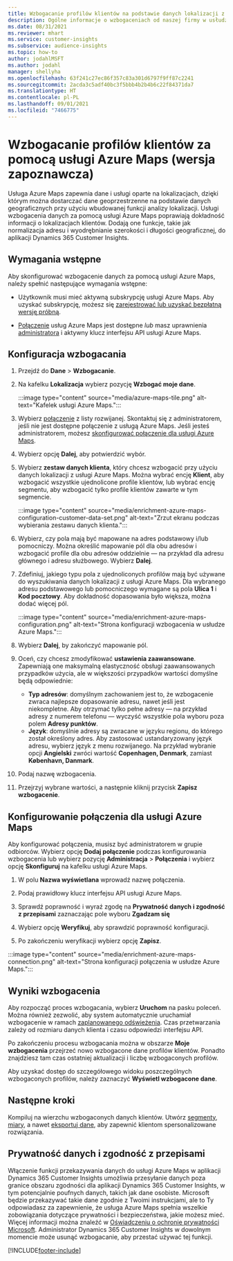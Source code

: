 ```yaml
---
title: Wzbogacanie profilów klientów na podstawie danych lokalizacji z usługi Azure Maps
description: Ogólne informacje o wzbogaceniach od naszej firmy w usłudze Azure Maps.
ms.date: 08/31/2021
ms.reviewer: mhart
ms.service: customer-insights
ms.subservice: audience-insights
ms.topic: how-to
author: jodahlMSFT
ms.author: jodahl
manager: shellyha
ms.openlocfilehash: 63f241c27ec86f357c83a301d6797f9ff87c2241
ms.sourcegitcommit: 2acda3c5adf40bc3f5bbb4b2b4b6c22f84371da7
ms.translationtype: HT
ms.contentlocale: pl-PL
ms.lasthandoff: 09/01/2021
ms.locfileid: "7466775"
---
```

# <a name="enrichment-of-customer-profiles-with-azure-maps-preview"></a>Wzbogacanie profilów klientów za pomocą usługi Azure Maps (wersja zapoznawcza)

Usługa Azure Maps zapewnia dane i usługi oparte na lokalizacjach, dzięki którym można dostarczać dane geoprzestrzenne na podstawie danych geograficznych przy użyciu wbudowanej funkcji analizy lokalizacji. Usługi wzbogacenia danych za pomocą usługi Azure Maps poprawiają dokładność informacji o lokalizacjach klientów. Dodają one funkcje, takie jak normalizacja adresu i wyodrębnianie szerokości i długości geograficznej, do aplikacji Dynamics 365 Customer Insights.

## <a name="prerequisites"></a>Wymagania wstępne

Aby skonfigurować wzbogacenie danych za pomocą usługi Azure Maps, należy spełnić następujące wymagania wstępne:

- Użytkownik musi mieć aktywną subskrypcję usługi Azure Maps. Aby uzyskać subskrypcję, możesz się [zarejestrować lub uzyskać bezpłatną wersję próbną](https://azure.microsoft.com/services/azure-maps/).

- [Połączenie](connections.md) usług Azure Maps jest dostępne *lub* masz uprawnienia [administratora](permissions.md#administrator) i aktywny klucz interfejsu API usługi Azure Maps.

## <a name="configure-the-enrichment"></a>Konfiguracja wzbogacania

1. Przejdź do **Dane** > **Wzbogacanie**. 

1. Na kafelku **Lokalizacja** wybierz pozycję **Wzbogać moje dane**.

   :::image type="content" source="media/azure-maps-tile.png" alt-text="Kafelek usługi Azure Maps.":::

1. Wybierz [połączenie](connections.md) z listy rozwijanej. Skontaktuj się z administratorem, jeśli nie jest dostępne połączenie z usługą Azure Maps. Jeśli jesteś administratorem, możesz [skonfigurować połączenie dla usługi Azure Maps](#configure-the-connection-for-azure-maps). 

1. Wybierz opcję **Dalej**, aby potwierdzić wybór.

1. Wybierz **zestaw danych klienta**, który chcesz wzbogacić przy użyciu danych lokalizacji z usługi Azure Maps. Można wybrać encję **Klient**, aby wzbogacić wszystkie ujednolicone profile klientów, lub wybrać encję segmentu, aby wzbogacić tylko profile klientów zawarte w tym segmencie.

    :::image type="content" source="media/enrichment-azure-maps-configuration-customer-data-set.png" alt-text="Zrzut ekranu podczas wybierania zestawu danych klienta.":::

1. Wybierz, czy pola mają być mapowane na adres podstawowy i/lub pomocniczy. Można określić mapowanie pól dla obu adresów i wzbogacić profile dla obu adresów oddzielnie &mdash; na przykład dla adresu głównego i adresu służbowego. Wybierz **Dalej**.

1. Zdefiniuj, jakiego typu pola z ujednoliconych profilów mają być używane do wyszukiwania danych lokalizacji z usługi Azure Maps. Dla wybranego adresu podstawowego lub pomocniczego wymagane są pola **Ulica 1** i **Kod pocztowy**. Aby dokładność dopasowania było większa, można dodać więcej pól.

   :::image type="content" source="media/enrichment-azure-maps-configuration.png" alt-text="Strona konfiguracji wzbogacenia w usłudze Azure Maps.":::

1. Wybierz **Dalej**, by zakończyć mapowanie pól.

1. Oceń, czy chcesz zmodyfikować **ustawienia zaawansowane**. Zapewniają one maksymalną elastyczność obsługi zaawansowanych przypadków użycia, ale w większości przypadków wartości domyślne będą odpowiednie:
   - **Typ adresów**: domyślnym zachowaniem jest to, że wzbogacenie zwraca najlepsze dopasowanie adresu, nawet jeśli jest niekompletne. Aby otrzymać tylko pełne adresy &mdash; na przykład adresy z numerem telefonu &mdash; wyczyść wszystkie pola wyboru poza polem **Adresy punktów**. 
   - **Język**: domyślnie adresy są zwracane w języku regionu, do którego został określony adres. Aby zastosować ustandaryzowany język adresu, wybierz język z menu rozwijanego. Na przykład wybranie opcji **Angielski** zwróci wartość **Copenhagen, Denmark**, zamiast **København, Danmark**.

1. Podaj nazwę wzbogacenia.

1. Przejrzyj wybrane wartości, a następnie kliknij przycisk **Zapisz wzbogacenie**.

## <a name="configure-the-connection-for-azure-maps"></a>Konfigurowanie połączenia dla usługi Azure Maps

Aby konfigurować połączenia, musisz być administratorem w grupie odbiorców. Wybierz opcję **Dodaj połączenie** podczas konfigurowania wzbogacenia lub wybierz pozycję **Administracja** > **Połączenia** i wybierz opcję **Skonfiguruj** na kafelku usługi Azure Maps.

1. W polu **Nazwa wyświetlana** wprowadź nazwę połączenia.

1. Podaj prawidłowy klucz interfejsu API usługi Azure Maps.

1. Sprawdź poprawność i wyraź zgodę na **Prywatność danych i zgodność z przepisami** zaznaczając pole wyboru **Zgadzam się**

1. Wybierz opcję **Weryfikuj**, aby sprawdzić poprawność konfiguracji.

1. Po zakończeniu weryfikacji wybierz opcję **Zapisz**.

:::image type="content" source="media/enrichment-azure-maps-connection.png" alt-text="Strona konfiguracji połączenia w usłudze Azure Maps.":::

## <a name="enrichment-results"></a>Wyniki wzbogacenia

Aby rozpocząć proces wzbogacania, wybierz **Uruchom** na pasku poleceń. Można również zezwolić, aby system automatycznie uruchamiał wzbogacenie w ramach [zaplanowanego odświeżenia](system.md#schedule-tab). Czas przetwarzania zależy od rozmiaru danych klienta i czasu odpowiedzi interfejsu API.

Po zakończeniu procesu wzbogacania można w obszarze **Moje wzbogacenia** przejrzeć nowo wzbogacone dane profilów klientów. Ponadto znajdziesz tam czas ostatniej aktualizacji i liczbę wzbogaconych profilów.

Aby uzyskać dostęp do szczegółowego widoku poszczególnych wzbogaconych profilów, należy zaznaczyć **Wyświetl wzbogacone dane**.

## <a name="next-steps"></a>Następne kroki

Kompiluj na wierzchu wzbogaconych danych klientów. Utwórz [segmenty](segments.md), [miary](measures.md), a nawet [eksportuj dane](export-destinations.md), aby zapewnić klientom spersonalizowane rozwiązania.

## <a name="data-privacy-and-compliance"></a>Prywatność danych i zgodność z przepisami

Włączenie funkcji przekazywania danych do usługi Azure Maps w aplikacji Dynamics 365 Customer Insights umożliwia przesyłanie danych poza granice obszaru zgodności dla aplikacji Dynamics 365 Customer Insights, w tym potencjalnie poufnych danych, takich jak dane osobiste. Microsoft będzie przekazywać takie dane zgodnie z Twoimi instrukcjami, ale to Ty odpowiadasz za zapewnienie, że usługa Azure Maps spełnia wszelkie zobowiązania dotyczące prywatności i bezpieczeństwa, jakie możesz mieć. Więcej informacji można znaleźć w [Oświadczeniu o ochronie prywatności Microsoft](https://go.microsoft.com/fwlink/?linkid=396732).
Administrator Dynamics 365 Customer Insights w dowolnym momencie może usunąć wzbogacanie, aby przestać używać tej funkcji.

[!INCLUDE[footer-include](../includes/footer-banner.md)]
